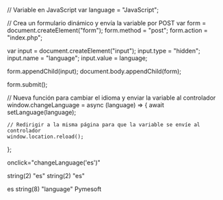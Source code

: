 <?php $idioma = ?> <script> = $variable; </script>



// Variable en JavaScript
var language = "JavaScript";

// Crea un formulario dinámico y envía la variable por POST
var form = document.createElement("form");
form.method = "post";
form.action = "index.php";

var input = document.createElement("input");
input.type = "hidden";
input.name = "language";
input.value = language;

form.appendChild(input);
document.body.appendChild(form);

form.submit();


// Nueva función para cambiar el idioma y enviar la variable al controlador
window.changeLanguage = async (language) => {
    await setLanguage(language);

    // Redirigir a la misma página para que la variable se envíe al controlador
    window.location.reload();
};

onclick="changeLanguage('es')"

string(2) "es"
string(2) "es"

es
string(8) "language"
Pymesoft


